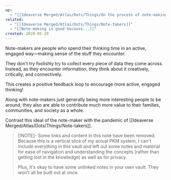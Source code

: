 ```yaml
---
up:
  - "[[Ideaverse Merged/Atlas/Dots/Things/On the process of note-making]]"
related:
  - "[[Ideaverse Merged/Atlas/Dots/Things/Note-takers]]"
  - "[[Note-making is good because...]]"
created: 2020-05-20
---
```

Note-makers are people who spend their thinking time in an active, engaged way—making sense of the stuff they encounter. 

They don't try foolishly try to collect every piece of data they come across. Instead, as they encounter information, they think about it creatively, critically, and connectively.

This creates a positive feedback loop to encourage more active, engaged thinking!

Along with note-makers just generally being more interesting people to be around, they also are able to contribute much more value to their families, communities, and society as a whole.

Contrast this ideal of the note-maker with the pandemic of [[Ideaverse Merged/Atlas/Dots/Things/Note-takers]].

> [!NOTE]- Some links and content in this note have been removed.
> Because this is a vertical slice of my actual PKM system, I can't include everything in this vault and left out some notes and material for ease of navigation and understanding the concepts (rather than getting lost in the knowledge) as well as for privacy. 
>  
> Plus, it's okay to have some unlinked notes in your own vault. They won't all be built out at once.
